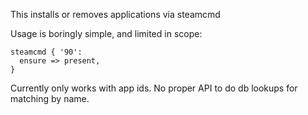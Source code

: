 This installs or removes applications via steamcmd

Usage is boringly simple, and limited in scope:

```
steamcmd { '90':
  ensure => present,
}
```

Currently only works with app ids.  No proper API to do db lookups for
matching by name.
